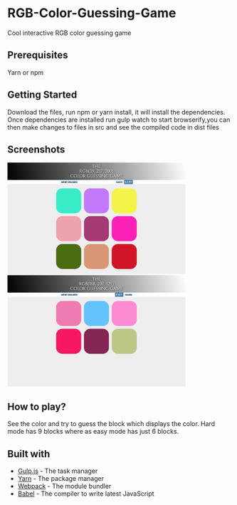 # RGB-Color-Guessing-Game
Cool interactive RGB color guessing game

## Prerequisites
Yarn or npm

## Getting Started
Download the files, run npm or yarn install, it will install the dependencies. Once dependencies are installed run gulp watch to start browserify,you can then make changes to files in src and see the compiled code in dist files

## Screenshots
<img src="screenshots/Game-hard-mode.png" width="400" height="250"> <img src="screenshots/Game-easy-mode.png" width="400" height="250">

## How to play?
See the color and try to guess the block which displays the color. Hard mode has 9 blocks where as easy mode has just 6 blocks.

## Built with
  - [Gulp.js](https://gulpjs.com/) - The task manager
  - [Yarn](https://yarnpkg.com/en/) - The package manager
  - [Webpack](https://webpack.js.org/) - The module bundler
  - [Babel](https://webpack.js.org/) - The compiler to write latest JavaScript
